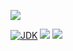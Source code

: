 [![](https://github.com/wutsi/mail-engine/actions/mails/master.yml/badge.svg)](https://github.com/wutsi/mail-engine/actions/mails/master.yml)

[![JDK](https://img.shields.io/badge/jdk-11-brightgreen.svg)](https://jdk.java.net/11/)
[![](https://img.shields.io/badge/maven-3.6-brightgreen.svg)](https://maven.apache.org/download.cgi)
![](https://img.shields.io/badge/language-kotlin-blue.svg)

